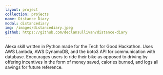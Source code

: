 ```yaml
---
layout: project
collection: projects
name: Distance Diary
modal: distancediary
img: /images/distancediary.jpeg
github: https://github.com/declansullivan/distance-diary
---
```


Alexa skill written in Python made for the Tech for Good Hackathon. Uses AWS 
Lambda, AWS DynamoDB, and the boto3 API for communication with database. 
Encourages users to ride their bike as opposed to driving by offering 
incentives in the form of money saved, calories burned, and logs all savings 
for future reference.